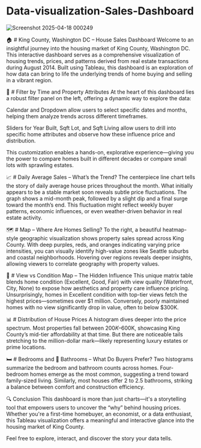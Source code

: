 # Data-visualization-Sales-Dashboard

![Screenshot 2025-04-18 000249](https://github.com/user-attachments/assets/a4d9a097-fbc5-4596-b552-d11c71e63ab8)

🏠 # King County, Washington DC – House Sales Dashboard
Welcome to an insightful journey into the housing market of King County, Washington DC. This interactive dashboard serves as a comprehensive visualization of housing trends, prices, and patterns derived from real estate transactions during August 2014. Built using Tableau, this dashboard is an exploration of how data can bring to life the underlying trends of home buying and selling in a vibrant region.

📅 # Filter by Time and Property Attributes
At the heart of this dashboard lies a robust filter panel on the left, offering a dynamic way to explore the data:

Calendar and Dropdown allow users to select specific dates and months, helping them analyze trends across different timeframes.

Sliders for Year Built, Sqft Lot, and Sqft Living allow users to drill into specific home attributes and observe how these influence price and distribution.

This customization enables a hands-on, explorative experience—giving you the power to compare homes built in different decades or compare small lots with sprawling estates.

📈 # Daily Average Sales – What’s the Trend?
The centerpiece line chart tells the story of daily average house prices throughout the month. What initially appears to be a stable market soon reveals subtle price fluctuations. The graph shows a mid-month peak, followed by a slight dip and a final surge toward the month’s end. This fluctuation might reflect weekly buyer patterns, economic influences, or even weather-driven behavior in real estate activity.

🗺️ # Map – Where Are Homes Selling?
To the right, a beautiful heatmap-style geographic visualization shows property sales spread across King County. With deep purples, reds, and oranges indicating varying price intensities, you can visually identify high-value zones like Seattle suburbs and coastal neighborhoods. Hovering over regions reveals deeper insights, allowing viewers to correlate geography with property values.

🧾 # View vs Condition Map – The Hidden Influence
This unique matrix table blends home condition (Excellent, Good, Fair) with view quality (Waterfront, City, None) to expose how aesthetics and property care influence pricing. Unsurprisingly, homes in Excellent condition with top-tier views fetch the highest prices—sometimes over $1 million. Conversely, poorly maintained homes with no view significantly drop in value, often to below $300K.

📊 # Distribution of House Prices
A histogram dives deeper into the price spectrum. Most properties fall between $200K–$600K, showcasing King County’s mid-tier affordability at that time. But there are noticeable tails stretching to the million-dollar mark—likely representing luxury estates or prime locations.

🛏️ # Bedrooms and 🛁 Bathrooms – What Do Buyers Prefer?
Two histograms summarize the bedroom and bathroom counts across homes. Four-bedroom homes emerge as the most common, suggesting a trend toward family-sized living. Similarly, most houses offer 2 to 2.5 bathrooms, striking a balance between comfort and construction efficiency.

🔍 Conclusion
This dashboard is more than just charts—it's a storytelling tool that empowers users to uncover the “why” behind housing prices. Whether you're a first-time homebuyer, an economist, or a data enthusiast, this Tableau visualization offers a meaningful and interactive glance into the housing market of King County.

Feel free to explore, interact, and discover the story your data tells.

